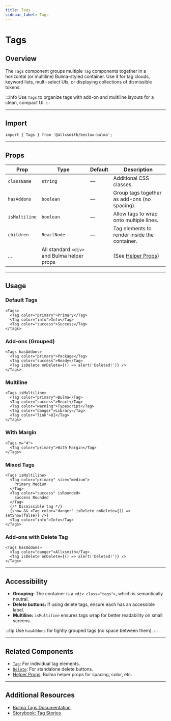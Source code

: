 ```yaml
---
title: Tags
sidebar_label: Tags
---
```


# Tags

## Overview

The `Tags` component groups multiple `Tag` components together in a horizontal (or multiline) Bulma-styled container. Use it for tag clouds, keyword lists, multi-select UIs, or displaying collections of dismissible tokens.

:::info
Use `Tags` to organize tags with add-on and multiline layouts for a clean, compact UI.
:::

---

## Import

```tsx
import { Tags } from '@allxsmith/bestax-bulma';
```

---

## Props

| Prop          | Type                                        | Default | Description                                      |
| ------------- | ------------------------------------------- | ------- | ------------------------------------------------ |
| `className`   | `string`                                    | —       | Additional CSS classes.                          |
| `hasAddons`   | `boolean`                                   | —       | Group tags together as add-ons (no spacing).     |
| `isMultiline` | `boolean`                                   | —       | Allow tags to wrap onto multiple lines.          |
| `children`    | `ReactNode`                                 | —       | Tag elements to render inside the container.     |
| ...           | All standard `<div>` and Bulma helper props |         | (See [Helper Props](../helpers/usebulmaclasses)) |

---

## Usage

### Default Tags

```tsx
<Tags>
  <Tag color="primary">Primary</Tag>
  <Tag color="info">Info</Tag>
  <Tag color="success">Success</Tag>
</Tags>
```

### Add-ons (Grouped)

```tsx
<Tags hasAddons>
  <Tag color="primary">Package</Tag>
  <Tag color="success">Ready</Tag>
  <Tag isDelete onDelete={() => alert('Deleted!')} />
</Tags>
```

### Multiline

```tsx
<Tags isMultiline>
  <Tag color="primary">Bulma</Tag>
  <Tag color="success">React</Tag>
  <Tag color="warning">Typescript</Tag>
  <Tag color="danger">Library</Tag>
  <Tag color="link">UI</Tag>
</Tags>
```

### With Margin

```tsx
<Tags m="4">
  <Tag color="primary">With Margin</Tag>
</Tags>
```

### Mixed Tags

```tsx
<Tags isMultiline>
  <Tag color="primary" size="medium">
    Primary Medium
  </Tag>
  <Tag color="success" isRounded>
    Success Rounded
  </Tag>
  {/* Dismissible tag */}
  {show && <Tag color="danger" isDelete onDelete={() => setShow(false)} />}
  <Tag color="info">Info</Tag>
</Tags>
```

### Add-ons with Delete Tag

```tsx
<Tags hasAddons>
  <Tag color="danger">Allxsmith</Tag>
  <Tag isDelete onDelete={() => alert('Deleted!')} />
</Tags>
```

---

## Accessibility

- **Grouping:** The container is a `<div class="tags">`, which is semantically neutral.
- **Delete buttons:** If using delete tags, ensure each has an accessible label.
- **Multiline:** `isMultiline` ensures tags wrap for better readability on small screens.

:::tip
Use `hasAddons` for tightly grouped tags (no space between them).
:::

---

## Related Components

- [`Tag`](./tag.md): For individual tag elements.
- [`Delete`](./delete.md): For standalone delete buttons.
- [Helper Props](../helpers/usebulmaclasses.md): Bulma helper props for spacing, color, etc.

---

## Additional Resources

- [Bulma Tags Documentation](https://bulma.io/documentation/elements/tag/#list-of-tags)
- [Storybook: Tag Stories](https://bestax.cc/storybook/?path=/story/elements-tag--default)
